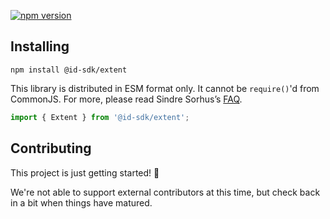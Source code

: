 [![npm version](https://badge.fury.io/js/%40id-sdk%2Fextent.svg)](https://badge.fury.io/js/%40id-sdk%2Fextent)

## Installing

`npm install @id-sdk/extent`

This library is distributed in ESM format only.  It cannot be `require()`'d from CommonJS.
For more, please read Sindre Sorhus’s [FAQ](https://gist.github.com/sindresorhus/a39789f98801d908bbc7ff3ecc99d99c).

```js
import { Extent } from '@id-sdk/extent';
```


## Contributing

This project is just getting started! 🌱

We're not able to support external contributors at this time, but check back in a bit when things have matured.